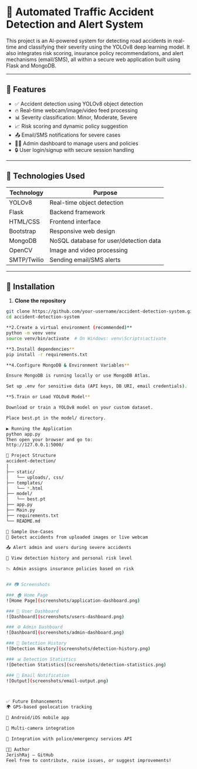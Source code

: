 # 🚧 Automated Traffic Accident Detection and Alert System

This project is an AI-powered system for detecting road accidents in real-time and classifying their severity using the YOLOv8 deep learning model. It also integrates risk scoring, insurance policy recommendations, and alert mechanisms (email/SMS), all within a secure web application built using Flask and MongoDB.

---

## 📌 Features

- ✅ Accident detection using YOLOv8 object detection
- 🔥 Real-time webcam/image/video feed processing
- 📊 Severity classification: Minor, Moderate, Severe
- 📈 Risk scoring and dynamic policy suggestion
- 📤 Email/SMS notifications for severe cases
- 🧑‍💻 Admin dashboard to manage users and policies
- 🔒 User login/signup with secure session handling

---

## 🧠 Technologies Used

| Technology    | Purpose                                |
|---------------|----------------------------------------|
| YOLOv8        | Real-time object detection              |
| Flask         | Backend framework                      |
| HTML/CSS      | Frontend interface                     |
| Bootstrap     | Responsive web design                  |
| MongoDB       | NoSQL database for user/detection data |
| OpenCV        | Image and video processing             |
| SMTP/Twilio   | Sending email/SMS alerts               |

---

## 🚀 Installation

1. **Clone the repository**  
```bash
git clone https://github.com/your-username/accident-detection-system.git
cd accident-detection-system

**2.Create a virtual environment (recommended)**
python -m venv venv
source venv/bin/activate  # On Windows: venv\Scripts\activate

**3.Install dependencies**
pip install -r requirements.txt

**4.Configure MongoDB & Environment Variables**

Ensure MongoDB is running locally or use MongoDB Atlas.

Set up .env for sensitive data (API keys, DB URI, email credentials).

**5.Train or Load YOLOv8 Model**

Download or train a YOLOv8 model on your custom dataset.

Place best.pt in the model/ directory.

▶️ Running the Application
python app.py
Then open your browser and go to:
http://127.0.0.1:5000/

📁 Project Structure
accident-detection/
│
├── static/
│   └── uploads/, css/
├── templates/
│   └── *.html
├── model/
│   └── best.pt
├── app.py
├── Main.py
├── requirements.txt
└── README.md

🧪 Sample Use-Cases
🚨 Detect accidents from uploaded images or live webcam

📤 Alert admin and users during severe accidents

🧾 View detection history and personal risk level

📉 Admin assigns insurance policies based on risk


## 📷 Screenshots

### 🏠 Home Page  
![Home Page](screenshots/application-dashboard.png)

### 👤 User Dashboard  
![Dashboard](screenshots/users-dashboard.png)

### ⚙️ Admin Dashboard  
![Dashboard](screenshots/admin-dashboard.png)

### 📁 Detection History  
![Detection History](screenshots/detection-history.png)

### 📊 Detection Statistics  
![Detection Statistics](screenshots/detection-statistics.png)

### 📧 Email Notification  
![Output](screenshots/email-output.png)



✅ Future Enhancements
🌍 GPS-based geolocation tracking

📱 Android/iOS mobile app

🎥 Multi-camera integration

🔗 Integration with police/emergency services API

👩‍💻 Author
JerishRaj – GitHub
Feel free to contribute, raise issues, or suggest improvements!
